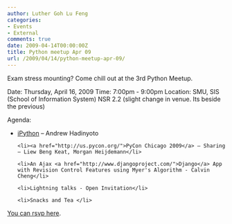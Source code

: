 ```yaml
---
author: Luther Goh Lu Feng
categories:
- Events
- External
comments: true
date: 2009-04-14T00:00:00Z
title: Python meetup Apr 09
url: /2009/04/14/python-meetup-apr-09/
---
```


Exam stress mounting? Come chill out at the 3rd Python Meetup.

Date: Thursday, April 16, 2009
Time: 7:00pm - 9:00pm
Location: SMU, SIS (School of Information System) NSR 2.2 (slight change in venue. Its beside the previous)

Agenda:

<ul>
	<li><a href="http://ipython.scipy.org/moin/">iPython</a> – Andrew Hadinyoto</li>

	<li><a href="http://us.pycon.org/">PyCon Chicago 2009</a> – Sharing – Liew Beng Keat, Morgan Heijdemann</li>

	<li>An Ajax <a href="http://www.djangoproject.com/">Django</a> App with Revision Control Features using Myer's Algorithm - Calvin Cheng</li>

	<li>Lightning talks - Open Invitation</li>

	<li>Snacks and Tea </li>

</ul>
<a href="http://www.facebook.com/board.php?uid=18063885304#/event.php?eid=71969819960&ref=ts">
You can rsvp here</a>.
